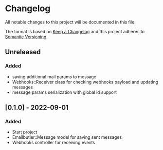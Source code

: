 # Changelog
All notable changes to this project will be documented in this file.

The format is based on [Keep a Changelog](http://keepachangelog.com/en/1.0.0/)
and this project adheres to [Semantic Versioning](http://semver.org/spec/v2.0.0.html).

## Unreleased
### Added
- saving additional mail params to message
- Webhooks::Receiver class for checking webhooks payload and updating messages
- message params serialization with global id support

## [0.1.0] - 2022-09-01
### Added
- Start project
- Emailbutler::Message model for saving sent messages
- Webhooks controller for receiving events

